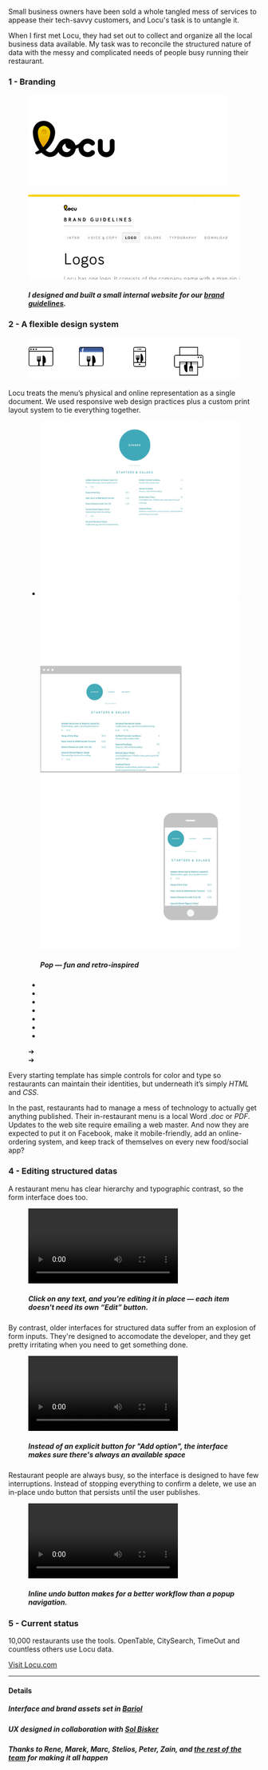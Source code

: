 <script>
	initiateProject = function() {
		var slider = new Swipe(document.getElementById('slider1'), {
			speed: 400,
			// auto: 3000,
	    	callback: function(event, index, elem) {
	    		$(".pagination .current").removeClass("current");
				$(".pagination :nth-child("+(index+1)+")").addClass("current");
	    		$("#slider1 .current").removeClass("current");
	    		$(elem).addClass("current");
			}
	    });
		$("#slider1").click(function(){
			slider.next();
		});
		$(".pagination > li").mouseup(function(){
			ind = $(this).index();
			slider.slide(ind, 300);
		});
		$(".prev").click(function(){
			slider.prev();
		});
		$(".next").click(function(){
			slider.next();
		});
	}
</script>

<!-- <figure>
	<div class="browser">
		<img src="/locu/locu-ui.png"/>
	</div>
</figure>
 -->
Small business owners have been sold a whole tangled mess of services to appease their tech-savvy customers, and Locu's task is to untangle it.

When I first met Locu, they had set out to collect and organize all the local business data available. My task was to reconcile the structured nature of data with the messy and complicated needs of people busy running their restaurant.

### 1 - Branding

<figure>
	<img src="/locu/logo.png"/>
</figure>

<figure class="bleed">
	<img src="/locu/brandguide.png"/>
	<h5>I designed and built a small internal website for our <a target="_blank" href="//locu.com/brand/">brand guidelines</a>.</h5>
</figure>


<!-- The identity system conveys a fresh, bright confidence.

<figure class="inset bleed">
	<img src="/locu/sticker.png"/>
	<h5>Die-cut stickers by [stickermule](//stickermule.com)</h5>
</figure> -->


### 2 - A flexible design system

<figure>
	<img src="/locu/mediaicons.png"/>
</figure>


Locu treats the menu’s physical and online representation as a single document. We used responsive web design practices plus a custom print layout system to tie everything together.
<figure>
	<div id="slider1" class="slider">
		<ul>
			<li class="current">
				<div class="wrapper">
					<img class="c" src="/locu/theme/circle_c.png"/>
					<img class="b" src="/locu/theme/circle_b.png"/>
					<img class="a" src="/locu/theme/circle_a.png"/>
				</div>
				<h5>Pop — fun and retro-inspired</h5>
			</li><li style="display: none">
				<div class="wrapper">
					<img class="c" src="/locu/theme/metric_c.png"/>
					<img class="b" src="/locu/theme/metric_b.png"/>
					<img class="a" src="/locu/theme/metric_a.png"/>
				</div>
				<h5>Metric — clean and precise</h5>
			</li><li style="display: none">
				<div class="wrapper">
					<img class="c" src="/locu/theme/slab_c.png"/>
					<img class="b" src="/locu/theme/slab_b.png"/>
					<img class="a" src="/locu/theme/slab_a.png"/>
				</div>
				<h5>Slab — sturdy and honest</h5>
			</li><li style="display: none">
				<div class="wrapper">
					<img class="c" src="/locu/theme/original_c.png"/>
					<img class="b" src="/locu/theme/original_b.png"/>
					<img class="a" src="/locu/theme/original_a.png"/>
				</div>
				<h5>Original — simple and sophisticated</h5>
			</li><li style="display: none">
				<div class="wrapper">
					<img class="c" src="/locu/theme/grid_c.png"/>
					<img class="b" src="/locu/theme/grid_b.png"/>
					<img class="a" src="/locu/theme/grid_a.png"/>
				</div>
				<h5>Grid — bold and vibrant</h5>
			</li><li style="display: none">
				<div class="wrapper">
					<img class="c" src="/locu/theme/metropolitan_c.png"/>
					<img class="b" src="/locu/theme/metropolitan_b.png"/>
					<img class="a" src="/locu/theme/metropolitan_a.png"/>
				</div>
				<h5>Metroplitan — dramatic and playful</h5>
			</li><li style="display: none">
				<div class="wrapper">
					<img class="c" src="/locu/theme/squares_c.png"/>
					<img class="b" src="/locu/theme/squares_b.png"/>
					<img class="a" src="/locu/theme/squares_a.png"/>
				</div>
				<h5>Squares — boistrous and busy</h5>
			</li>
		</ul>
	</div>
	<ul class="pagination">
		<li class="current"></li>
		<li></li>
		<li></li>
		<li></li>
		<li></li>
		<li></li>
		<li></li>
	</ul>
	<div class="prev">➔</div> 
	<div class="next">➔</div>
</figure>

Every starting template has simple controls for color and type so restaurants can maintain their identities, but underneath it’s simply *HTML* and *CSS*.

In the past, restaurants had to manage a mess of technology to actually get anything published. Their in-restaurant menu is a local Word *.doc* or *PDF*. Updates to the web site require emailing a web master. And now they are expected to put it on Facebook, make it mobile-friendly, add an online-ordering system, and keep track of themselves on every new food/social app?

### 4 - Editing structured datas

A restaurant menu has clear hierarchy and typographic contrast, so the form interface does too. 

<figure class="bleed">
	<video loop autoplay="autoplay" webkit-playsinline>
		<source src="/locu/locu-edit.mp4" />
		<source src="/locu/locu-edit.webm" />
	</video>
	<h5>Click on any text, and you're editing it in place — each item doesn't need its own “Edit” button.</h5>
</figure>

By contrast, older interfaces for structured data suffer from an explosion of form inputs. They're designed to accomodate the developer, and they get pretty irritating when you need to get something done. 

<figure class="bleed">
	<video loop autoplay="autoplay" webkit-playsinline>
		<source src="/locu/locu-options.mp4" />
		<source src="/locu/locu-options.webm" />
	</video>
	<h5>Instead of an explicit button for "Add option", the interface makes sure there's always an available space</h5>
</figure>

Restaurant people are always busy, so the interface is designed to have few interruptions. Instead of stopping everything to confirm a delete, we use an in-place undo button that persists until the user publishes. 

<figure class="bleed">
	<video loop autoplay="autoplay" webkit-playsinline>
		<source src="/locu/locu-undo.mp4" />
		<source src="/locu/locu-undo.webm" />
	</video>
	<h5>Inline undo button makes for a better workflow than a popup navigation.</h5>
</figure>

<!-- <figure class="bleed">
	<video loop autoplay="autoplay" webkit-playsinline>
		<source src="/locu/locu-scroll.mp4" />
		<source src="/locu/locu-scroll.webm" />
	</video>
	<h5>The entire editing interface is one page, so there's no getting lost.</h5>
</figure> -->


<!-- <figure class="inset bleed">
	<img src="/locu/locu-scroll.gif"/>
</figure>
 -->

### 5 - Current status

10,000 restaurants use the tools. OpenTable, CitySearch, TimeOut and countless others use Locu data.

<a href="//locu.com" target="_blank">Visit Locu.com</a>


-----

#### Details

##### Interface and brand assets set in [Bariol](http://www.bariol.com/)
##### UX designed in collaboration with [Sol Bisker](http://biskerrific.com/) 
##### Thanks to Rene, Marek, Marc, Stelios, Peter, Zain, and [the rest of the team](https://locu.com/about/team/) for making it all happen
